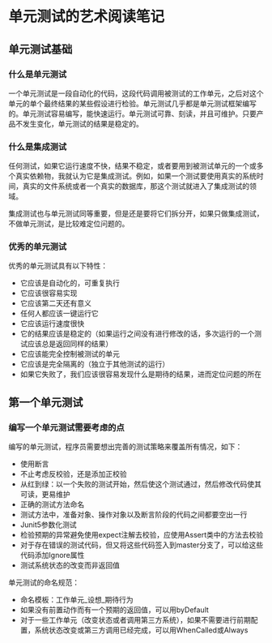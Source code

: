 # 单元测试的艺术阅读笔记

## 单元测试基础

### 什么是单元测试

一个单元测试是一段自动化的代码，这段代码调用被测试的工作单元，之后对这个单元的单个最终结果的某些假设进行检验。单元测试几乎都是单元测试框架编写的。单元测试容易编写，能快速运行。单元测试可靠、刻读，并且可维护。只要产品不发生变化，单元测试的结果是稳定的。

### 什么是集成测试

任何测试，如果它运行速度不快，结果不稳定，或者要用到被测试单元的一个或多个真实依赖物，我就认为它是集成测试。例如，如果一个测试要使用真实的系统时间，真实的文件系统或者一个真实的数据库，那这个测试就进入了集成测试的领域。

集成测试也与单元测试同等重要，但是还是要将它们拆分开，如果只做集成测试，不做单元测试，是比较难定位问题的。

### 优秀的单元测试

优秀的单元测试具有以下特性：

- 它应该是自动化的，可重复执行
- 它应该很容易实现
- 它应该第二天还有意义
- 任何人都应该一键运行它
- 它应该运行速度很快
- 它的结果应该是稳定的（如果运行之间没有进行修改的话，多次运行的一个测试应该总是返回同样的结果）
- 它应该能完全控制被测试的单元
- 它应该是完全隔离的（独立于其他测试的运行）
- 如果它失败了，我们应该很容易发现什么是期待的结果，进而定位问题的所在

## 第一个单元测试

### 编写一个单元测试需要考虑的点

编写的单元测试，程序员需要想出完善的测试策略来覆盖所有情况，如下：

- 使用断言
- 不止考虑反校验，还是添加正校验
- 从红到绿：以一个失败的测试开始，然后使这个测试通过，然后修改代码使其可读，更易维护
- 正确的测试方法命名
- 测试方法中，准备对象、操作对象以及断言阶段的代码之间都要空出一行
- Junit5参数化测试
- 检验预期的异常避免使用expect注解去校验，应使用Assert类中的方法去校验
- 对于存在错误的测试代码，但又将这些代码签入到master分支了，可以给这些代码添加Ignore属性
- 测试系统状态的改变而非返回值

单元测试的命名规范：

- 命名模板：工作单元_设想_期待行为
- 如果没有前置动作而有一个预期的返回值，可以用byDefault
- 对于一些工作单元（改变状态或者调用第三方系统），如果不需要进行前期配置，系统状态改变或第三方调用已经完成，可以用WhenCalled或Always
